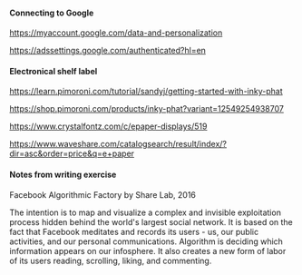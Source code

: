 #### Connecting to Google
https://myaccount.google.com/data-and-personalization 

https://adssettings.google.com/authenticated?hl=en

#### Electronical shelf label
https://learn.pimoroni.com/tutorial/sandyj/getting-started-with-inky-phat 

https://shop.pimoroni.com/products/inky-phat?variant=12549254938707

https://www.crystalfontz.com/c/epaper-displays/519

https://www.waveshare.com/catalogsearch/result/index/?dir=asc&order=price&q=e+paper

#### Notes from writing exercise
Facebook Algorithmic Factory by Share Lab, 2016

The intention is to map and visualize a complex and invisible exploitation process hidden behind the world's largest social network. It is based on the fact that Facebook meditates and records its users - us, our public activities, and our personal communications. Algorithm is deciding which information appears on our infosphere. It also creates a new form of labor of its users reading, scrolling, liking, and commenting. 

